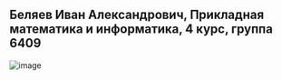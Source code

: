 ## Беляев Иван Александрович, Прикладная математика и информатика, 4 курс, группа 6409
![image](https://github.com/Bivrey/WebTink/assets/99673633/b4f2db89-bdb2-4820-bd12-16116b3e3fa2)
